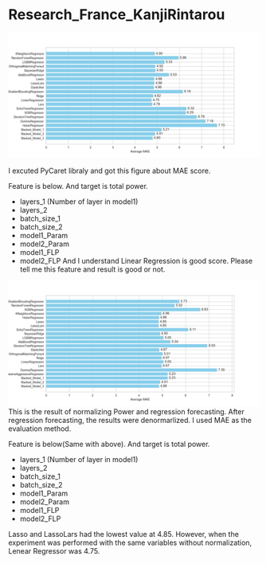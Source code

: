 # Research_France_KanjiRintarou


![De_Normalized](Excute_2process/Result/Not_Normalized.png)

I excuted PyCaret libraly and got this figure about MAE score.

Feature is below. And target is total power.
- layers_1 (Number of layer in model1)
- layers_2
- batch_size_1
- batch_size_2
- model1_Param
- model2_Param
- model1_FLP
- model2_FLP
And I understand Linear Regression is good score.
Please tell me this feature and result is good or not. 



![Normalized](Excute_2process/Result/Normalized.png)
This is the result of normalizing Power and regression forecasting. After regression forecasting, the results were denormarlized. I used MAE as the evaluation method.

Feature is below(Same with above). And target is total power.
- layers_1 (Number of layer in model1)
- layers_2
- batch_size_1
- batch_size_2
- model1_Param
- model2_Param
- model1_FLP
- model2_FLP

Lasso and LassoLars had the lowest value at 4.85. However, when the experiment was performed with the same variables without normalization, Lenear Regressor was 4.75.

